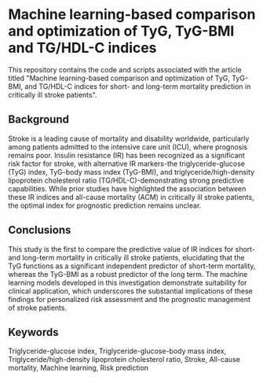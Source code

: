 # Machine learning-based comparison and optimization of TyG, TyG-BMI and TG/HDL-C indices
This repository contains the code and scripts associated with the article titled "Machine learning-based comparison and optimization of TyG, TyG-BMI, and TG/HDL-C indices for short- and long-term mortality prediction in critically ill stroke patients".

## Background
Stroke is a leading cause of mortality and disability worldwide, particularly among patients admitted to the intensive care unit (ICU), where prognosis remains poor. Insulin resistance (IR) has been recognized as a significant risk factor for stroke, with alternative IR markers-the triglyceride-glucose (TyG) index, TyG-body mass index (TyG-BMI), and triglyceride/high-density lipoprotein cholesterol ratio (TG/HDL-C)-demonstrating strong predictive capabilities. While prior studies have highlighted the association between these IR indices and all-cause mortality (ACM) in critically ill stroke patients, the optimal index for prognostic prediction remains unclear.  

## Conclusions
This study is the first to compare the predictive value of IR indices for short- and long-term mortality in critically ill stroke patients, elucidating that the TyG functions as a significant independent predictor of short-term mortality, whereas the TyG-BMI as a robust predictor of the long term. The machine learning models developed in this investigation demonstrate suitability for clinical application, which underscores the substantial implications of these findings for personalized risk assessment and the prognostic management of stroke patients.  

## Keywords
Triglyceride-glucose index, Triglyceride-glucose-body mass index, Triglyceride/high-density lipoprotein cholesterol ratio, Stroke, All-cause mortality, Machine learning, Risk prediction
